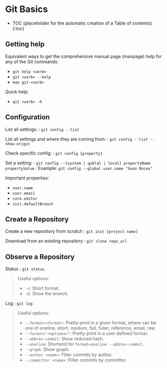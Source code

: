 # Git Basics

* TOC (placeholder for the automatic creation of a Table of contents)
{:toc}

## Getting help

Equivalent ways to get the comprehensive manual page (manpage) help for any of the Git commands:

- `git help <verb>`
- `git <verb> --help`
- `man git-<verb>`

Quick help:

- `git <verb> -h`


## Configuration

List all settings:
: `git config --list`

List all settings and where they are coming from:
: `git config --list --show-origin`

Check specific config:
: `git config {property}`

Set a setting:
: `git config --[system | goblal | local] propertyName propertyValue`
: Example: `git config --global user.name "Xuan Roces"`

Important properties:

- `user.name`
- `user.email`
- `core.editor`
- `init.defaultBranch`

## Create a Repository

Create a new repository from scratch
: `git init [project name]`

Download from an existing repository
: `git clone repo_url`

## Observe a Repository

Status
: `git status`

> Useful options:
> - `-s`: Short format.
> - `-b`: Show the branch.

Log
: `git log`

> Useful options:
> - `--format=<format>`: Pretty-print in a given format, where <format> can be one of oneline, short, medium, full, fuller, reference, email, raw.
> - `--format="<options>"`: Pretty-print in a user defined format.
> - `--abbrev-commit`: Show reduced hash.
> - `--oneline`: Shortand for `format=oneline --abbrev-commit`.
> - `--graph`: Show graph.
> - `--author <name>`: Filter commits by author.
> - `--committer <name>`: Filter commits by committer.
